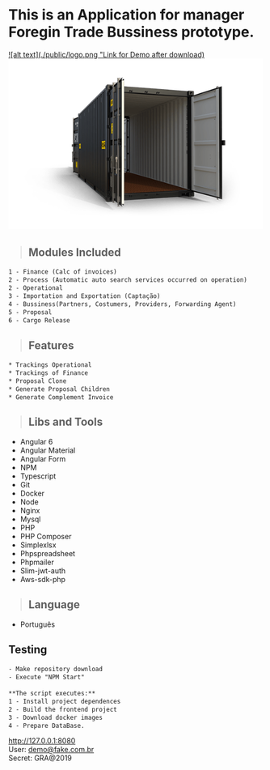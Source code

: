 # This is an Application for manager Foregin Trade Bussiness prototype.

[![alt text](./public/logo.png "Link for Demo after download)](https://127.0.0.1:8080)
[![alt text](./public/logo.png "Demo")](https://127.0.0.1:8080)

> ## Modules Included 
    1 - Finance (Calc of invoices)
    2 - Process (Automatic auto search services occurred on operation)
    2 - Operational
    3 - Importation and Exportation (Captação) 
    4 - Bussiness(Partners, Costumers, Providers, Forwarding Agent) 
    5 - Proposal
    6 - Cargo Release
> ## Features
    * Trackings Operational
    * Trackings of Finance
    * Proposal Clone
    * Generate Proposal Children
    * Generate Complement Invoice

> ## Libs and Tools
* Angular 6
* Angular Material
* Angular Form
* NPM
* Typescript
* Git
* Docker
* Node
* Nginx
* Mysql
* PHP
* PHP Composer
* Simplexlsx
* Phpspreadsheet
* Phpmailer
* Slim-jwt-auth
* Aws-sdk-php

> ## Language
 - Português


## Testing
    - Make repository download
    - Execute "NPM Start"

    **The script executes:**
    1 - Install project dependences
    2 - Build the frontend project
    3 - Download docker images
    4 - Prepare DataBase.

<a href='http://127.0.0.1:8080' target='_blank'>http://127.0.0.1:8080</a> <br>
User: demo@fake.com.br <br>
Secret: GRA@2019




